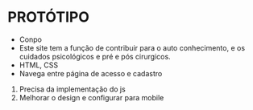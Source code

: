 # PROTÓTIPO

* Conpo
* Este site tem a função de contribuir para o auto conhecimento, e os cuidados psicológicos e pré e pós cirurgicos.
* HTML, CSS
* Navega entre página de acesso e cadastro
1. Precisa da implementação do js
2. Melhorar o design e configurar para mobile
